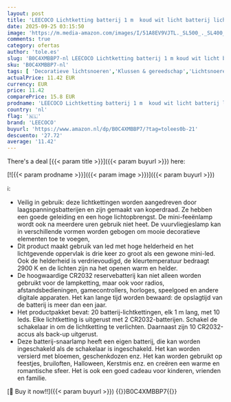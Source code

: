 ```yaml
---
layout: post
title: 'LEECOCO Lichtketting batterij 1 m  koud wit licht batterij lichtketting  voor Kerstmis  feest  bruiloftsdecoratie  20 stuks 1M 10 leds  koudwit '
date: 2025-09-25 03:15:50
image: 'https://m.media-amazon.com/images/I/51A8EV9VJTL._SL500_._SL400_.jpg'
comments: true
category: ofertas
author: 'tole.es'
slug: 'B0C4XMBBP7-nl LEECOCO Lichtketting batterij 1 m koud wit licht batterij...'
sku: 'B0C4XMBBP7-nl'
tags: [ 'Decoratieve lichtsnoeren','Klussen & gereedschap','Lichtsnoeren','Verlichting','leecoco','🇳🇱', ]
actualPrice: 11.42 EUR
currency: EUR
price: 11.42
comparePrice: 15.8 EUR
prodname: 'LEECOCO Lichtketting batterij 1 m  koud wit licht batterij lichtketting  voor Kerstmis  feest  bruiloftsdecoratie  20 stuks 1M 10 leds  koudwit '
country: 'nl'
flag: '🇳🇱'
brand: 'LEECOCO'
buyurl: 'https://www.amazon.nl/dp/B0C4XMBBP7/?tag=tolees0b-21'
descuento: '27.72'
average: '11.42'
---
```


There's a deal [{{< param title >}}]({{< param buyurl >}})  here:

[![{{< param prodname >}}]({{< param image >}})]({{< param buyurl >}})

ℹ️:

- Veilig in gebruik: deze lichtkettingen worden aangedreven door laagspanningsbatterijen en zijn gemaakt van koperdraad. Ze hebben een goede geleiding en een hoge lichtopbrengst. De mini-feeënlamp wordt ook na meerdere uren gebruik niet heet. De vuurvliegjeslamp kan in verschillende vormen worden gebogen om mooie decoratieve elementen toe te voegen,
- Dit product maakt gebruik van led met hoge helderheid en het lichtgevende oppervlak is drie keer zo groot als een gewone mini-led. Ook de helderheid is verdrievoudigd, de kleurtemperatuur bedraagt 2900 K en de lichten zijn na het openen warm en helder.
- De hoogwaardige CR2032 reservebatterij kan niet alleen worden gebruikt voor de lampketting, maar ook voor radios, afstandsbedieningen, gamecontrollers, horloges, speelgoed en andere digitale apparaten. Het kan lange tijd worden bewaard: de opslagtijd van de batterij is meer dan een jaar.
- Het productpakket bevat: 20 batterij-lichtkettingen, elk 1 m lang, met 10 leds. Elke lichtketting is uitgerust met 2 CR2032-batterijen. Schakel de schakelaar in om de lichtketting te verlichten. Daarnaast zijn 10 CR2032-accus als back-up uitgerust.
- Deze batterij-snaarlamp heeft een eigen batterij, die kan worden ingeschakeld als de schakelaar is ingeschakeld. Het kan worden versierd met bloemen, geschenkdozen enz. Het kan worden gebruikt op feestjes, bruiloften, Halloween, Kerstmis enz. en creëren een warme en romantische sfeer. Het is ook een goed cadeau voor kinderen, vrienden en familie.

[🛒 Buy it now!!]({{< param buyurl >}})
{{<world>}}B0C4XMBBP7{{</world>}}
